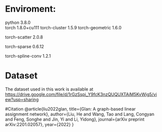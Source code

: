 # Enviroment:
python                3.8.0   
torch                 1.8.0+cu111 
torch-cluster         1.5.9 
torch-geometric       1.6.0 

torch-scatter         2.0.8

torch-sparse          0.6.12

torch-spline-conv     1.2.1

# Dataset
The dataset used in this work is available at https://drive.google.com/file/d/1rGzSspi_Y9fcK3nzQUQUXTAiM5KvWig5/view?usp=sharing

#Citation
@article{liu2022glan,
  title={Glan: A graph-based linear assignment network},
  author={Liu, He and Wang, Tao and Lang, Congyan and Feng, Songhe and Jin, Yi and Li, Yidong},
  journal={arXiv preprint arXiv:2201.02057},
  year={2022}
}
